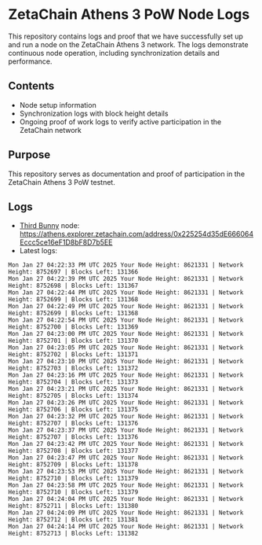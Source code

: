 # ZetaChain Athens 3 PoW Node Logs
This repository contains logs and proof that we have successfully set up and run a node on the ZetaChain Athens 3 network. The logs demonstrate continuous node operation, including synchronization details and performance.

## Contents
- Node setup information
- Synchronization logs with block height details
- Ongoing proof of work logs to verify active participation in the ZetaChain network

## Purpose
This repository serves as documentation and proof of participation in the ZetaChain Athens 3 PoW testnet.

## Logs

- [Third Bunny](https://thirdbunny.xyz/) node: https://athens.explorer.zetachain.com/address/0x225254d35dE666064Eccc5ce16eF1D8bF8D7b5EE
- Latest logs:
```
Mon Jan 27 04:22:33 PM UTC 2025 Your Node Height: 8621331 | Network Height: 8752697 | Blocks Left: 131366
Mon Jan 27 04:22:39 PM UTC 2025 Your Node Height: 8621331 | Network Height: 8752698 | Blocks Left: 131367
Mon Jan 27 04:22:44 PM UTC 2025 Your Node Height: 8621331 | Network Height: 8752699 | Blocks Left: 131368
Mon Jan 27 04:22:49 PM UTC 2025 Your Node Height: 8621331 | Network Height: 8752699 | Blocks Left: 131368
Mon Jan 27 04:22:54 PM UTC 2025 Your Node Height: 8621331 | Network Height: 8752700 | Blocks Left: 131369
Mon Jan 27 04:23:00 PM UTC 2025 Your Node Height: 8621331 | Network Height: 8752701 | Blocks Left: 131370
Mon Jan 27 04:23:05 PM UTC 2025 Your Node Height: 8621331 | Network Height: 8752702 | Blocks Left: 131371
Mon Jan 27 04:23:10 PM UTC 2025 Your Node Height: 8621331 | Network Height: 8752703 | Blocks Left: 131372
Mon Jan 27 04:23:16 PM UTC 2025 Your Node Height: 8621331 | Network Height: 8752704 | Blocks Left: 131373
Mon Jan 27 04:23:21 PM UTC 2025 Your Node Height: 8621331 | Network Height: 8752705 | Blocks Left: 131374
Mon Jan 27 04:23:26 PM UTC 2025 Your Node Height: 8621331 | Network Height: 8752706 | Blocks Left: 131375
Mon Jan 27 04:23:32 PM UTC 2025 Your Node Height: 8621331 | Network Height: 8752707 | Blocks Left: 131376
Mon Jan 27 04:23:37 PM UTC 2025 Your Node Height: 8621331 | Network Height: 8752707 | Blocks Left: 131376
Mon Jan 27 04:23:42 PM UTC 2025 Your Node Height: 8621331 | Network Height: 8752708 | Blocks Left: 131377
Mon Jan 27 04:23:47 PM UTC 2025 Your Node Height: 8621331 | Network Height: 8752709 | Blocks Left: 131378
Mon Jan 27 04:23:53 PM UTC 2025 Your Node Height: 8621331 | Network Height: 8752710 | Blocks Left: 131379
Mon Jan 27 04:23:58 PM UTC 2025 Your Node Height: 8621331 | Network Height: 8752710 | Blocks Left: 131379
Mon Jan 27 04:24:04 PM UTC 2025 Your Node Height: 8621331 | Network Height: 8752711 | Blocks Left: 131380
Mon Jan 27 04:24:09 PM UTC 2025 Your Node Height: 8621331 | Network Height: 8752712 | Blocks Left: 131381
Mon Jan 27 04:24:14 PM UTC 2025 Your Node Height: 8621331 | Network Height: 8752713 | Blocks Left: 131382
```
